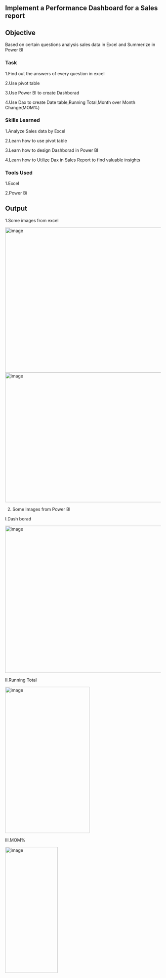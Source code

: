 ## Implement a Performance Dashboard for a Sales report 

## Objective
Based on certain questions analysis sales data in Excel and Summerize in Power BI 
### Task
1.Find out the answers of every question in excel

2.Use pivot table 

3.Use Power BI to create Dashborad

4.Use Dax to create Date table,Running Total,Month over Month Change(MOM%)

### Skills Learned
1.Analyze Sales data by Excel

2.Learn how to use pivot table

3.Learn how to design Dashborad in Power BI

4.Learn how to Utilize Dax in Sales Report to find valuable insights

### Tools Used
1.Excel

2.Power Bi

## Output
1.Some images from excel 

<img width="1288" height="470" alt="image" src="https://github.com/user-attachments/assets/e96d272c-4745-49ac-b436-15a8b1c616ad" />


<img width="1089" height="419" alt="image" src="https://github.com/user-attachments/assets/25b109ec-640e-47bb-9019-2b22682540d1" />





2. Some Images from Power BI

   
I.Dash borad


<img width="762" height="476" alt="image" src="https://github.com/user-attachments/assets/d2df132e-5b1c-4c99-8f63-1652f6cfb1e4" />





II.Running Total 


<img width="273" height="473" alt="image" src="https://github.com/user-attachments/assets/bae0e5d3-d407-493f-98b6-c8d47d44bff5" />








III.MOM%


<img width="170" height="407" alt="image" src="https://github.com/user-attachments/assets/f4d40fb0-9327-48ca-8233-fb8c9e0b6a4a" />
